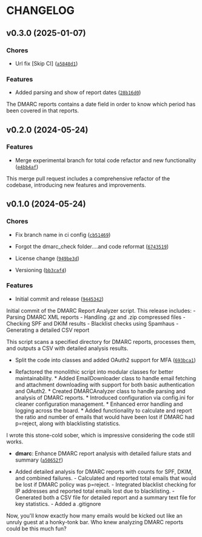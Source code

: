 # CHANGELOG


## v0.3.0 (2025-01-07)

### Chores

- Url fix [Skip CI]
  ([`a5848d1`](https://github.com/QbDVision-Inc/DMARC-Report-Analyzer/commit/a5848d1675286c5e8635eac3e9c4cec5e5415b14))

### Features

- Added parsing and show of report dates
  ([`28b16d0`](https://github.com/QbDVision-Inc/DMARC-Report-Analyzer/commit/28b16d0329b159e933241d7d728d8b3136869055))

The DMARC reports contains a date field in order to know which period has been covered in that
  reports.


## v0.2.0 (2024-05-24)

### Features

- Merge experimental branch for total code refactor and new functionality
  ([`e4bb4af`](https://github.com/QbDVision-Inc/DMARC-Report-Analyzer/commit/e4bb4af3d1d3fced315c8629767fa28dd6021482))

This merge pull request includes a comprehensive refactor of the codebase, introducing new features
  and improvements.


## v0.1.0 (2024-05-24)

### Chores

- Fix branch name in ci config
  ([`cb51469`](https://github.com/QbDVision-Inc/DMARC-Report-Analyzer/commit/cb514695ff4b746ec31c84ecd3cd345482604b22))

- Forgot the dmarc_check folder....and code reformat
  ([`6743519`](https://github.com/QbDVision-Inc/DMARC-Report-Analyzer/commit/67435192484e00390d3fa173c527201884adea51))

- License change
  ([`949be3d`](https://github.com/QbDVision-Inc/DMARC-Report-Analyzer/commit/949be3d2239ab276e3bcf8de11ab54aea44807bd))

- Versioning
  ([`bb3caf4`](https://github.com/QbDVision-Inc/DMARC-Report-Analyzer/commit/bb3caf4b989c7d86b840143e8c99453c84fa2c9c))

### Features

- Initial commit and release
  ([`9445342`](https://github.com/QbDVision-Inc/DMARC-Report-Analyzer/commit/9445342d75610840b86a6641c71303146d64ef5b))

Initial commit of the DMARC Report Analyzer script. This release includes: - Parsing DMARC XML
  reports - Handling .gz and .zip compressed files - Checking SPF and DKIM results - Blacklist
  checks using Spamhaus - Generating a detailed CSV report

This script scans a specified directory for DMARC reports, processes them, and outputs a CSV with
  detailed analysis results.

- Split the code into classes and added OAuth2 support for MFA
  ([`693bca1`](https://github.com/QbDVision-Inc/DMARC-Report-Analyzer/commit/693bca1348272054d908633ed1228004ecf962f6))

* Refactored the monolithic script into modular classes for better maintainability. * Added
  EmailDownloader class to handle email fetching and attachment downloading with support for both
  basic authentication and OAuth2. * Created DMARCAnalyzer class to handle parsing and analysis of
  DMARC reports. * Introduced configuration via config.ini for cleaner configuration management. *
  Enhanced error handling and logging across the board. * Added functionality to calculate and
  report the ratio and number of emails that would have been lost if DMARC had p=reject, along with
  blacklisting statistics.

I wrote this stone-cold sober, which is impressive considering the code still works.

- **dmarc**: Enhance DMARC report analysis with detailed failure stats and summary
  ([`a50652f`](https://github.com/QbDVision-Inc/DMARC-Report-Analyzer/commit/a50652f846adc936cb38c22195c8ee52c0e14398))

- Added detailed analysis for DMARC reports with counts for SPF, DKIM, and combined failures. -
  Calculated and reported total emails that would be lost if DMARC policy was p=reject. - Integrated
  blacklist checking for IP addresses and reported total emails lost due to blacklisting. -
  Generated both a CSV file for detailed report and a summary text file for key statistics. - Added
  a .gitignore

Now, you'll know exactly how many emails would be kicked out like an unruly guest at a honky-tonk
  bar. Who knew analyzing DMARC reports could be this much fun?
